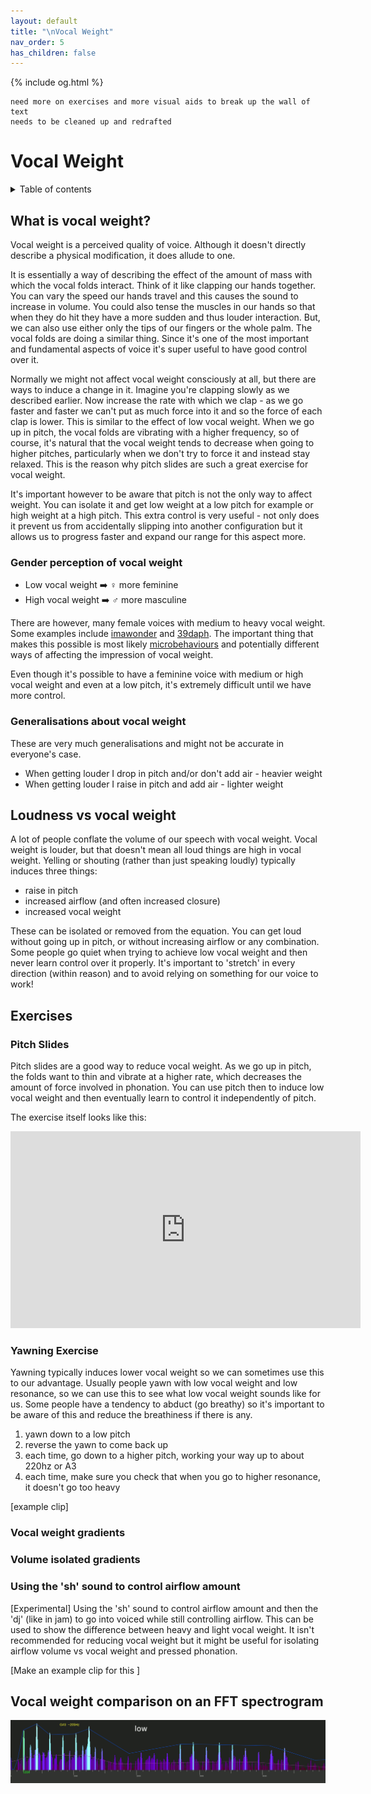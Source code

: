 ```yaml
---
layout: default
title: "\nVocal Weight"
nav_order: 5
has_children: false
---
```

{% include og.html %}
```
need more on exercises and more visual aids to break up the wall of text
needs to be cleaned up and redrafted
```

# Vocal Weight
<details closed markdown="block">
  <summary>
    Table of contents
  </summary>
{: .text-delta }
1. TOC
{:toc}
</details>

## What is vocal weight?
Vocal weight is a perceived quality of voice. Although it doesn't directly describe a physical modification, it does allude to one.

It is essentially a way of describing the effect of the amount of mass with which the vocal folds interact. Think of it like clapping our hands together. You can vary the speed our hands travel and this causes the sound to increase in volume. You could also tense the muscles in our hands so that when they do hit they have a more sudden and thus louder interaction. But, we can also use either only the tips of our fingers or the whole palm. The vocal folds are doing a similar thing. Since it's one of the most important and fundamental aspects of voice it's super useful to have good control over it.

Normally we might not affect vocal weight consciously at all, but there are ways to induce a change in it. Imagine you're clapping slowly as we described earlier. Now increase the rate with which we clap - as we go faster and faster we can't put as much force into it and so the force of each clap is lower. This is similar to the effect of low vocal weight. When we go up in pitch, the vocal folds are vibrating with a higher frequency, so of course, it's natural that the vocal weight tends to decrease when going to higher pitches, particularly when we don't try to force it and instead stay relaxed. This is the reason why pitch slides are such a great exercise for vocal weight.

It's important however to be aware that pitch is not the only way to affect weight. You can isolate it and get low weight at a low pitch for example or high weight at a high pitch. This extra control is very useful - not only does it prevent us from accidentally slipping into another configuration but it allows us to progress faster and expand our range for this aspect more.


### Gender perception of vocal weight
* Low vocal weight ➡️ ♀️ more feminine
* High vocal weight ➡️ ♂️ more masculine

There are however, many female voices with medium to heavy vocal weight. Some examples include [imawonder](/wiki/pages/voice-examples/#imawonder) and [39daph](/wiki/pages/voice-examples/#daph). The important thing that makes this possible is most likely [microbehaviours](/wiki/pages/microbehaviours/) and potentially different ways of affecting the impression of vocal weight.

Even though it's possible to have a feminine voice with medium or high vocal weight and even at a low pitch, it's extremely difficult until we have more control.


### Generalisations about vocal weight
These are very much generalisations and might not be accurate in everyone's case.

* When getting louder I drop in pitch and/or don't add air - heavier weight
* When getting louder I raise in pitch and add air - lighter weight


## Loudness vs vocal weight
A lot of people conflate the volume of our speech with vocal weight. Vocal weight is louder, but that doesn't mean all loud things are high in vocal weight. Yelling or shouting (rather than just speaking loudly) typically induces three things:

* raise in pitch
* increased airflow (and often increased closure)
* increased vocal weight

These can be isolated or removed from the equation. You can get loud without going up in pitch, or without increasing airflow or any combination. Some people go quiet when trying to achieve low vocal weight and then never learn control over it properly. It's important to 'stretch' in every direction (within reason) and to avoid relying on something for our voice to work!


## Exercises
### Pitch Slides
Pitch slides are a good way to reduce vocal weight. As we go up in pitch, the folds want to thin and vibrate at a higher rate, which decreases the amount of force involved in phonation. You can use pitch then to induce low vocal weight and then eventually learn to control it independently of pitch.

The exercise itself looks like this:
<p align="left">
  <iframe width="560" height="315" src="https://www.youtube.com/embed/s1PyFzG86Eo" title="YouTube video player" frameborder="0" allow="accelerometer; autoplay; clipboard-write; encrypted-media; gyroscope; picture-in-picture" allowfullscreen></iframe>
</p>


### Yawning Exercise
Yawning typically induces lower vocal weight so we can sometimes use this to our advantage. Usually people yawn with low vocal weight and low resonance, so we can use this to see what low vocal weight sounds like for us. Some people have a tendency to abduct (go breathy) so it's important to be aware of this and reduce the breathiness if there is any.

1. yawn down to a low pitch
2. reverse the yawn to come back up
3. each time, go down to a higher pitch, working your way up to about 220hz or A3
4. each time, make sure you check that when you go to higher resonance, it doesn't go too heavy

\[example clip\]


### Vocal weight gradients


### Volume isolated gradients


### Using the 'sh' sound to control airflow amount
\[Experimental\] Using the 'sh' sound to control airflow amount and then the 'dj' (like in jam) to go into voiced while still controlling airflow. This can be used to show the difference between heavy and light vocal weight. It isn't recommended for reducing vocal weight but it might be useful for isolating airflow volume vs vocal weight and pressed phonation.

\[Make an example clip for this \]


## Vocal weight comparison on an FFT spectrogram

![Vocal Weight on FFT Spectrogram](/img/weight_comparison.gif)
